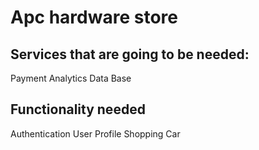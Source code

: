 # Apc hardware store


## Services that are going to be needed:

Payment
Analytics
Data Base

## Functionality needed

Authentication
User Profile
Shopping Car


